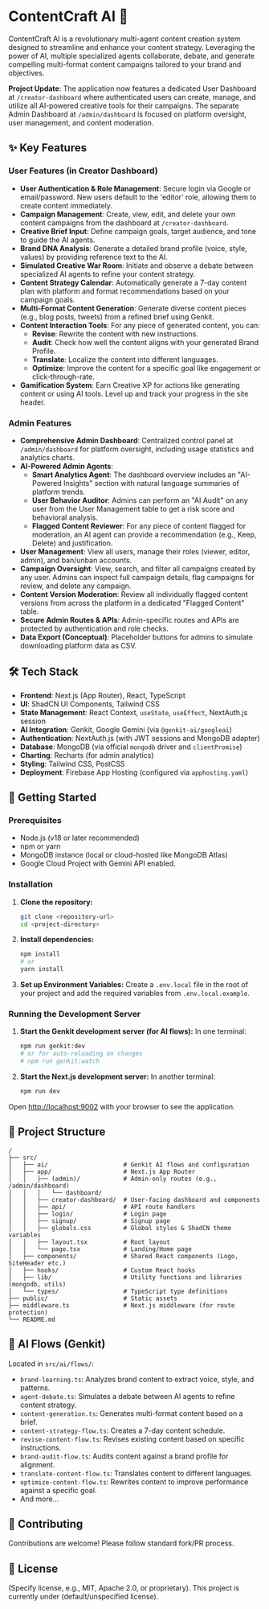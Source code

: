 # ContentCraft AI 🚀

ContentCraft AI is a revolutionary multi-agent content creation system designed to streamline and enhance your content strategy. Leveraging the power of AI, multiple specialized agents collaborate, debate, and generate compelling multi-format content campaigns tailored to your brand and objectives.

**Project Update**: The application now features a dedicated User Dashboard at `/creator-dashboard` where authenticated users can create, manage, and utilize all AI-powered creative tools for their campaigns. The separate Admin Dashboard at `/admin/dashboard` is focused on platform oversight, user management, and content moderation.

## ✨ Key Features

### User Features (in Creator Dashboard)
*   **User Authentication & Role Management**: Secure login via Google or email/password. New users default to the 'editor' role, allowing them to create content immediately.
*   **Campaign Management**: Create, view, edit, and delete your own content campaigns from the dashboard at `/creator-dashboard`.
*   **Creative Brief Input**: Define campaign goals, target audience, and tone to guide the AI agents.
*   **Brand DNA Analysis**: Generate a detailed brand profile (voice, style, values) by providing reference text to the AI.
*   **Simulated Creative War Room**: Initiate and observe a debate between specialized AI agents to refine your content strategy.
*   **Content Strategy Calendar**: Automatically generate a 7-day content plan with platform and format recommendations based on your campaign goals.
*   **Multi-Format Content Generation**: Generate diverse content pieces (e.g., blog posts, tweets) from a refined brief using Genkit.
*   **Content Interaction Tools**: For any piece of generated content, you can:
    *   **Revise**: Rewrite the content with new instructions.
    *   **Audit**: Check how well the content aligns with your generated Brand Profile.
    *   **Translate**: Localize the content into different languages.
    *   **Optimize**: Improve the content for a specific goal like engagement or click-through-rate.
*   **Gamification System**: Earn Creative XP for actions like generating content or using AI tools. Level up and track your progress in the site header.

### Admin Features
*   **Comprehensive Admin Dashboard**: Centralized control panel at `/admin/dashboard` for platform oversight, including usage statistics and analytics charts.
*   **AI-Powered Admin Agents**:
    *   **Smart Analytics Agent**: The dashboard overview includes an "AI-Powered Insights" section with natural language summaries of platform trends.
    *   **User Behavior Auditor**: Admins can perform an "AI Audit" on any user from the User Management table to get a risk score and behavioral analysis.
    *   **Flagged Content Reviewer**: For any piece of content flagged for moderation, an AI agent can provide a recommendation (e.g., Keep, Delete) and justification.
*   **User Management**: View all users, manage their roles (viewer, editor, admin), and ban/unban accounts.
*   **Campaign Oversight**: View, search, and filter all campaigns created by any user. Admins can inspect full campaign details, flag campaigns for review, and delete any campaign.
*   **Content Version Moderation**: Review all individually flagged content versions from across the platform in a dedicated "Flagged Content" table.
*   **Secure Admin Routes & APIs**: Admin-specific routes and APIs are protected by authentication and role checks.
*   **Data Export (Conceptual)**: Placeholder buttons for admins to simulate downloading platform data as CSV.

## 🛠 Tech Stack

*   **Frontend**: Next.js (App Router), React, TypeScript
*   **UI**: ShadCN UI Components, Tailwind CSS
*   **State Management**: React Context, `useState`, `useEffect`, NextAuth.js session
*   **AI Integration**: Genkit, Google Gemini (via `@genkit-ai/googleai`)
*   **Authentication**: NextAuth.js (with JWT sessions and MongoDB adapter)
*   **Database**: MongoDB (via official `mongodb` driver and `clientPromise`)
*   **Charting**: Recharts (for admin analytics)
*   **Styling**: Tailwind CSS, PostCSS
*   **Deployment**: Firebase App Hosting (configured via `apphosting.yaml`)

## 🚀 Getting Started

### Prerequisites

*   Node.js (v18 or later recommended)
*   npm or yarn
*   MongoDB instance (local or cloud-hosted like MongoDB Atlas)
*   Google Cloud Project with Gemini API enabled.

### Installation

1.  **Clone the repository:**
    ```bash
    git clone <repository-url>
    cd <project-directory>
    ```

2.  **Install dependencies:**
    ```bash
    npm install
    # or
    yarn install
    ```

3.  **Set up Environment Variables:**
    Create a `.env.local` file in the root of your project and add the required variables from `.env.local.example`.

### Running the Development Server

1.  **Start the Genkit development server (for AI flows):**
    In one terminal:
    ```bash
    npm run genkit:dev
    # or for auto-reloading on changes
    # npm run genkit:watch
    ```

2.  **Start the Next.js development server:**
    In another terminal:
    ```bash
    npm run dev
    ```

Open [http://localhost:9002](http://localhost:9002) with your browser to see the application.

## 📂 Project Structure

```
/
├── src/
│   ├── ai/                     # Genkit AI flows and configuration
│   ├── app/                    # Next.js App Router
│   │   ├── (admin)/            # Admin-only routes (e.g., /admin/dashboard)
│   │   │   └── dashboard/
│   │   ├── creator-dashboard/  # User-facing dashboard and components
│   │   ├── api/                # API route handlers
│   │   ├── login/              # Login page
│   │   ├── signup/             # Signup page
│   │   ├── globals.css         # Global styles & ShadCN theme variables
│   │   ├── layout.tsx          # Root layout
│   │   └── page.tsx            # Landing/Home page
│   ├── components/             # Shared React components (Logo, SiteHeader etc.)
│   ├── hooks/                  # Custom React hooks
│   ├── lib/                    # Utility functions and libraries (mongodb, utils)
│   └── types/                  # TypeScript type definitions
├── public/                     # Static assets
├── middleware.ts               # Next.js middleware (for route protection)
└── README.md
```

## 🤖 AI Flows (Genkit)

Located in `src/ai/flows/`:

*   `brand-learning.ts`: Analyzes brand content to extract voice, style, and patterns.
*   `agent-debate.ts`: Simulates a debate between AI agents to refine content strategy.
*   `content-generation.ts`: Generates multi-format content based on a brief.
*   `content-strategy-flow.ts`: Creates a 7-day content schedule.
*   `revise-content-flow.ts`: Revises existing content based on specific instructions.
*   `brand-audit-flow.ts`: Audits content against a brand profile for alignment.
*   `translate-content-flow.ts`: Translates content to different languages.
*   `optimize-content-flow.ts`: Rewrites content to improve performance against a specific goal.
*   And more...

## 🤝 Contributing

Contributions are welcome! Please follow standard fork/PR process.

## 📄 License

(Specify license, e.g., MIT, Apache 2.0, or proprietary). This project is currently under (default/unspecified license).
